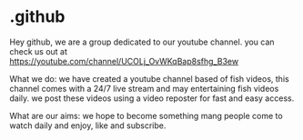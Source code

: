 # .github
Hey github, we are a group dedicated to our youtube channel. you can check us out at https://youtube.com/channel/UCOLj_OvWKqBap8sfhg_B3ew

What we do:
we have created a youtube channel based of fish videos, this channel comes with a 24/7 live stream and may entertaining fish videos daily. we post these videos using a video reposter for fast and easy access.

What are our aims:
we hope to become something mang people come to watch daily and enjoy, like and subscribe.


